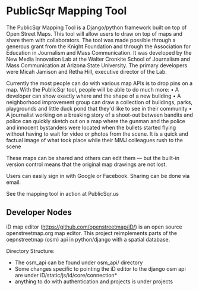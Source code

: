 PublicSqr Mapping Tool
=========
The PublicSqr Mapping Tool is a Django/python framework built on top of Open Street Maps. This tool will allow users to draw on top of maps and share them with collaborators. The tool was made possible through a generous grant from the Knight Foundation and through the Association for Education in Journalism and Mass Communication. It was developed by the New Media Innovation Lab at the Walter Cronkite School of Journalism and Mass Communication at Arizona State University. The primary developers were Micah Jamison and Retha Hill, executive director of the Lab.

Currently the most people can do with various map APIs is to drop pins on a map. With the PublicSqr tool, people will be able to do much more:
•	A developer can show exactly where and the shape of a new building 
•	A neighborhood improvement group can draw a collection of buildings, parks, playgrounds and little duck pond that they'd like to see in their community
•	A journalist working on a breaking story of a shoot-out between bandits and police can quickly sketch out on a map where the gunman and the police and innocent bystanders were located when the bullets started flying without having to wait for video or photos from the scene. It is a quick and factual image of what took place while their MMJ colleagues rush to the scene

These maps can be shared and others can edit them — but the built-in version control means that the original map drawings are not lost.

Users can easily sign in with Google or Facebook. Sharing can be done via email.

See the mapping tool in action at PublicSqr.us



Developer Nodes
-------------
iD map editor (https://github.com/openstreetmap/iD/) is an open source openstreetmap.org map editor.  This project reimplements parts of the oepnstreetmap (osm) api in python/django with a spatial database.

Directory Structure:
* The osm_api can be found under osm_api/ directory
* Some changes specific to pointing the iD editor to the django osm api are under iD/static/js/id/core/connection*
* anything to do with authentication and projects is under projects


